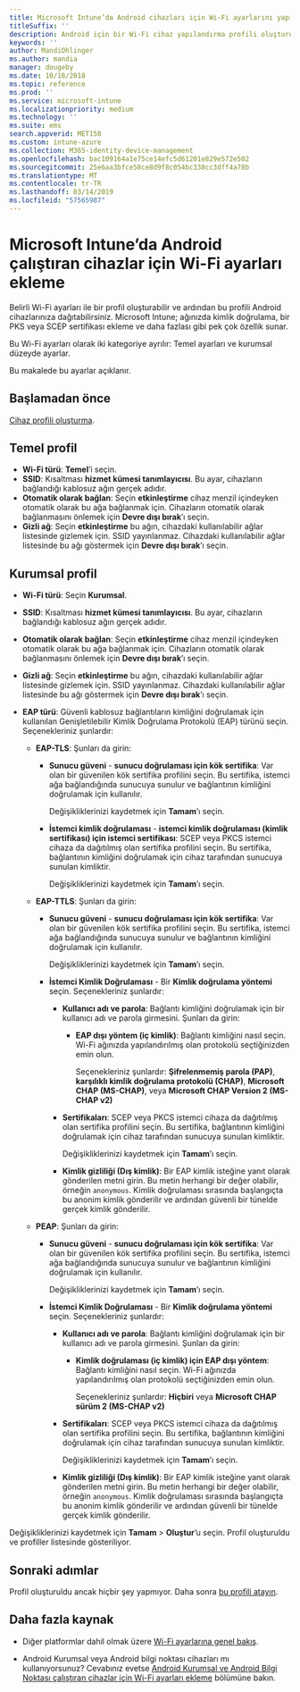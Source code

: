 ```yaml
---
title: Microsoft Intune’da Android cihazları için Wi-Fi ayarlarını yapılandırma - Azure | Microsoft Docs
titleSuffix: ''
description: Android için bir Wi-Fi cihaz yapılandırma profili oluşturun veya ekleyin. Microsoft Intune’da sertifika ekleme, EAP türü seçme ve bir kimlik doğrulama yöntemi seçme gibi farklı ayarları görün.
keywords: ''
author: MandiOhlinger
ms.author: mandia
manager: dougeby
ms.date: 10/18/2018
ms.topic: reference
ms.prod: ''
ms.service: microsoft-intune
ms.localizationpriority: medium
ms.technology: ''
ms.suite: ems
search.appverid: MET150
ms.custom: intune-azure
ms.collection: M365-identity-device-management
ms.openlocfilehash: bac109164a1e75ce14efc5d61201e829e572e502
ms.sourcegitcommit: 25e6aa3bfce58ce8d9f8c054bc338cc3dff4a78b
ms.translationtype: MT
ms.contentlocale: tr-TR
ms.lasthandoff: 03/14/2019
ms.locfileid: "57565987"
---
```

# <a name="add-wi-fi-settings-for-devices-running-android-in-microsoft-intune"></a>Microsoft Intune’da Android çalıştıran cihazlar için Wi-Fi ayarları ekleme

Belirli Wi-Fi ayarları ile bir profil oluşturabilir ve ardından bu profili Android cihazlarınıza dağıtabilirsiniz. Microsoft Intune; ağınızda kimlik doğrulama, bir PKS veya SCEP sertifikası ekleme ve daha fazlası gibi pek çok özellik sunar.

Bu Wi-Fi ayarları olarak iki kategoriye ayrılır: Temel ayarları ve kurumsal düzeyde ayarlar.

Bu makalede bu ayarlar açıklanır.

## <a name="before-you-begin"></a>Başlamadan önce

[Cihaz profili oluşturma](device-profile-create.md).

## <a name="basic-profile"></a>Temel profil

- **Wi-Fi türü**: **Temel**’i seçin.
- **SSID**: Kısaltması **hizmet kümesi tanımlayıcısı**. Bu ayar, cihazların bağlandığı kablosuz ağın gerçek adıdır.
- **Otomatik olarak bağlan**: Seçin **etkinleştirme** cihaz menzil içindeyken otomatik olarak bu ağa bağlanmak için. Cihazların otomatik olarak bağlanmasını önlemek için **Devre dışı bırak**’ı seçin.
- **Gizli ağ**: Seçin **etkinleştirme** bu ağın, cihazdaki kullanılabilir ağlar listesinde gizlemek için. SSID yayınlanmaz. Cihazdaki kullanılabilir ağlar listesinde bu ağı göstermek için **Devre dışı bırak**’ı seçin.

## <a name="enterprise-profile"></a>Kurumsal profil

- **Wi-Fi türü**: Seçin **Kurumsal**.
- **SSID**: Kısaltması **hizmet kümesi tanımlayıcısı**. Bu ayar, cihazların bağlandığı kablosuz ağın gerçek adıdır.
- **Otomatik olarak bağlan**: Seçin **etkinleştirme** cihaz menzil içindeyken otomatik olarak bu ağa bağlanmak için. Cihazların otomatik olarak bağlanmasını önlemek için **Devre dışı bırak**’ı seçin.
- **Gizli ağ**: Seçin **etkinleştirme** bu ağın, cihazdaki kullanılabilir ağlar listesinde gizlemek için. SSID yayınlanmaz. Cihazdaki kullanılabilir ağlar listesinde bu ağı göstermek için **Devre dışı bırak**’ı seçin.
- **EAP türü**: Güvenli kablosuz bağlantıların kimliğini doğrulamak için kullanılan Genişletilebilir Kimlik Doğrulama Protokolü (EAP) türünü seçin. Seçenekleriniz şunlardır: 

  - **EAP-TLS**: Şunları da girin:

    - **Sunucu güveni** - **sunucu doğrulaması için kök sertifika**: Var olan bir güvenilen kök sertifika profilini seçin. Bu sertifika, istemci ağa bağlandığında sunucuya sunulur ve bağlantının kimliğini doğrulamak için kullanılır.

      Değişikliklerinizi kaydetmek için **Tamam**’ı seçin.

    - **İstemci kimlik doğrulaması** - **istemci kimlik doğrulaması (kimlik sertifikası) için istemci sertifikası**: SCEP veya PKCS istemci cihaza da dağıtılmış olan sertifika profilini seçin. Bu sertifika, bağlantının kimliğini doğrulamak için cihaz tarafından sunucuya sunulan kimliktir.

      Değişikliklerinizi kaydetmek için **Tamam**’ı seçin.

  - **EAP-TTLS**: Şunları da girin:

    - **Sunucu güveni** - **sunucu doğrulaması için kök sertifika**: Var olan bir güvenilen kök sertifika profilini seçin. Bu sertifika, istemci ağa bağlandığında sunucuya sunulur ve bağlantının kimliğini doğrulamak için kullanılır.

      Değişikliklerinizi kaydetmek için **Tamam**’ı seçin.

    - **İstemci Kimlik Doğrulaması** - Bir **Kimlik doğrulama yöntemi** seçin. Seçenekleriniz şunlardır:

      - **Kullanıcı adı ve parola**: Bağlantı kimliğini doğrulamak için bir kullanıcı adı ve parola girmesini. Şunları da girin:
        - **EAP dışı yöntem (iç kimlik)**: Bağlantı kimliğini nasıl seçin. Wi-Fi ağınızda yapılandırılmış olan protokolü seçtiğinizden emin olun.

          Seçenekleriniz şunlardır: **Şifrelenmemiş parola (PAP)**, **karşılıklı kimlik doğrulama protokolü (CHAP)**, **Microsoft CHAP (MS-CHAP)**, veya **Microsoft CHAP Version 2 (MS-CHAP v2)**

      - **Sertifikaları**: SCEP veya PKCS istemci cihaza da dağıtılmış olan sertifika profilini seçin. Bu sertifika, bağlantının kimliğini doğrulamak için cihaz tarafından sunucuya sunulan kimliktir.

        Değişikliklerinizi kaydetmek için **Tamam**’ı seçin.

      - **Kimlik gizliliği (Dış kimlik)**: Bir EAP kimlik isteğine yanıt olarak gönderilen metni girin. Bu metin herhangi bir değer olabilir, örneğin `anonymous`. Kimlik doğrulaması sırasında başlangıçta bu anonim kimlik gönderilir ve ardından güvenli bir tünelde gerçek kimlik gönderilir.

  - **PEAP**: Şunları da girin:

    - **Sunucu güveni** - **sunucu doğrulaması için kök sertifika**: Var olan bir güvenilen kök sertifika profilini seçin. Bu sertifika, istemci ağa bağlandığında sunucuya sunulur ve bağlantının kimliğini doğrulamak için kullanılır.

      Değişikliklerinizi kaydetmek için **Tamam**’ı seçin.

    - **İstemci Kimlik Doğrulaması** - Bir **Kimlik doğrulama yöntemi** seçin. Seçenekleriniz şunlardır:

      - **Kullanıcı adı ve parola**: Bağlantı kimliğini doğrulamak için bir kullanıcı adı ve parola girmesini. Şunları da girin:
        - **Kimlik doğrulaması (iç kimlik) için EAP dışı yöntem**: Bağlantı kimliğini nasıl seçin. Wi-Fi ağınızda yapılandırılmış olan protokolü seçtiğinizden emin olun.

          Seçenekleriniz şunlardır: **Hiçbiri** veya **Microsoft CHAP sürüm 2 (MS-CHAP v2)**

      - **Sertifikaları**: SCEP veya PKCS istemci cihaza da dağıtılmış olan sertifika profilini seçin. Bu sertifika, bağlantının kimliğini doğrulamak için cihaz tarafından sunucuya sunulan kimliktir.

        Değişikliklerinizi kaydetmek için **Tamam**’ı seçin.

      - **Kimlik gizliliği (Dış kimlik)**: Bir EAP kimlik isteğine yanıt olarak gönderilen metni girin. Bu metin herhangi bir değer olabilir, örneğin `anonymous`. Kimlik doğrulaması sırasında başlangıçta bu anonim kimlik gönderilir ve ardından güvenli bir tünelde gerçek kimlik gönderilir.

Değişikliklerinizi kaydetmek için **Tamam** > **Oluştur**’u seçin. Profil oluşturuldu ve profiller listesinde gösteriliyor.

## <a name="next-steps"></a>Sonraki adımlar

Profil oluşturuldu ancak hiçbir şey yapmıyor. Daha sonra [bu profili atayın](device-profile-assign.md).

## <a name="more-resources"></a>Daha fazla kaynak

- Diğer platformlar dahil olmak üzere [Wi-Fi ayarlarına genel bakış](wi-fi-settings-configure.md).

- Android Kurumsal veya Android bilgi noktası cihazları mı kullanıyorsunuz? Cevabınız evetse [Android Kurumsal ve Android Bilgi Noktası çalıştıran cihazlar için Wi-Fi ayarları ekleme](wi-fi-settings-android-enterprise.md) bölümüne bakın.

